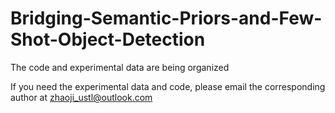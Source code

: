 # Bridging-Semantic-Priors-and-Few-Shot-Object-Detection
The code and experimental data are being organized

If you need the experimental data and code, please email the corresponding author at zhaoji_ustl@outlook.com
